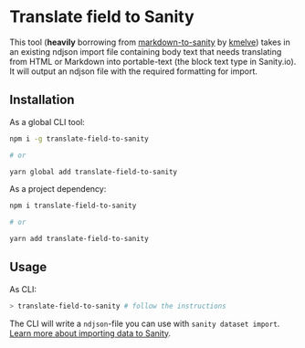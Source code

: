 # Translate field to Sanity

This tool (**heavily** borrowing from [markdown-to-sanity](https://github.com/kmelve/markdown-to-sanity) by [kmelve](https://github.com/kmelve)) takes in an existing ndjson import file containing body text that needs translating from HTML or Markdown into portable-text (the block text type in Sanity.io).
It will output an ndjson file with the required formatting for import.

## Installation

As a global CLI tool:

```sh
npm i -g translate-field-to-sanity

# or

yarn global add translate-field-to-sanity
```

As a project dependency:

```sh
npm i translate-field-to-sanity

# or

yarn add translate-field-to-sanity
```

## Usage

As CLI:

```sh
> translate-field-to-sanity # follow the instructions
```

The CLI will write a `ndjson`-file you can use with `sanity dataset import`. [Learn more about importing data to Sanity](https://www.sanity.io/docs/data-store/importing-data).

